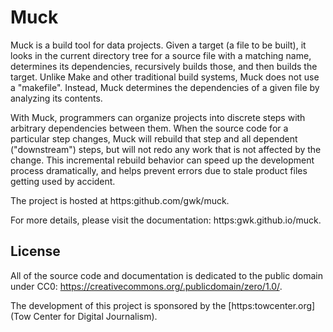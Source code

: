 
# Muck

Muck is a build tool for data projects. Given a target (a file to be built), it looks in the current directory tree for a source file with a matching name, determines its dependencies, recursively builds those, and then builds the target. Unlike Make and other traditional build systems, Muck does not use a "makefile". Instead, Muck determines the dependencies of a given file by analyzing its contents.

With Muck, programmers can organize projects into discrete steps with arbitrary dependencies between them. When the source code for a particular step changes, Muck will rebuild that step and all dependent ("downstream") steps, but will not redo any work that is not affected by the change. This incremental rebuild behavior can speed up the development process dramatically, and helps prevent errors due to stale product files getting used by accident.

The project is hosted at https:github.com/gwk/muck.

For more details, please visit the documentation: https:gwk.github.io/muck.


## License
All of the source code and documentation is dedicated to the public domain under CC0: https://creativecommons.org/.publicdomain/zero/1.0/.

The development of this project is sponsored by the [https:towcenter.org](Tow Center for Digital Journalism).
